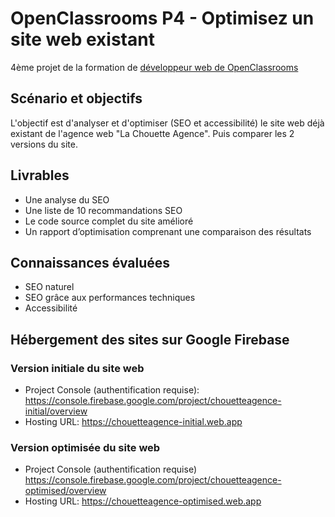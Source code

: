 # OpenClassrooms P4 - Optimisez un site web existant
4ème projet de la formation de [développeur web de OpenClassrooms](https://openclassrooms.com/fr/paths/185-developpeur-web)

## Scénario et objectifs
L'objectif est d'analyser et d'optimiser (SEO et accessibilité) le site web déjà existant de l'agence web "La Chouette Agence". Puis comparer les 2 versions du site.

## Livrables
- Une analyse du SEO
- Une liste de 10 recommandations SEO
- Le code source complet du site amélioré
- Un rapport d’optimisation comprenant une comparaison des résultats

## Connaissances évaluées
- SEO naturel
- SEO grâce aux performances techniques
- Accessibilité

## Hébergement des sites sur Google Firebase
### Version initiale du site web
- Project Console (authentification requise): https://console.firebase.google.com/project/chouetteagence-initial/overview  
- Hosting URL: https://chouetteagence-initial.web.app
### Version optimisée du site web
- Project Console (authentification requise) https://console.firebase.google.com/project/chouetteagence-optimised/overview  
- Hosting URL: https://chouetteagence-optimised.web.app
